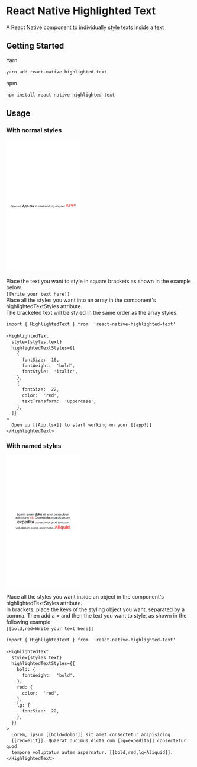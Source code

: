 # React Native Highlighted Text
A React Native component to individually style texts inside a text

## Getting Started
Yarn
```sh
yarn add react-native-highlighted-text
```

npm
```sh
npm install react-native-highlighted-text
```

## Usage

### With normal styles
<img src="https://github.com/Bryant-Anjos/react-native-highlighted-text/blob/main/assets/img/normal-styles-example.png?raw=true" width="200">

Place the text you want to style in square brackets as shown in the example below.\
```[[Write your text here]]```\
Place all the styles you want into an array in the component's highlightedTextStyles attribute.\
The bracketed text will be styled in the same order as the array styles.

```tsx
import { HighlightedText } from  'react-native-highlighted-text'

<HighlightedText
  style={styles.text}
  highlightedTextStyles={[
    {
      fontSize:  16,
      fontWeight:  'bold',
      fontStyle:  'italic',
    },
    {
      fontSize:  22,
      color:  'red',
      textTransform:  'uppercase',
    },
  ]}
>
  Open up [[App.tsx]] to start working on your [[app!]]
</HighlightedText>
```

### With named styles
<img src="https://github.com/Bryant-Anjos/react-native-highlighted-text/blob/main/assets/img/named-styles-example.png?raw=true" width="200">

Place all the styles you want inside an object in the component's highlightedTextStyles attribute.\
In brackets, place the keys of the styling object you want, separated by a comma. Then add a = and then the text you want to style, as shown in the following example:\
```[[bold,red=Write your text here]]```

```tsx
import { HighlightedText } from  'react-native-highlighted-text'

<HighlightedText
  style={styles.text}
  highlightedTextStyles={{
    bold: {
      fontWeight:  'bold',
    },
    red: {
      color:  'red',
    },
    lg: {
      fontSize:  22,
    },
  }}
>
  Lorem, ipsum [[bold=dolor]] sit amet consectetur adipisicing
  [[red=elit]]. Quaerat ducimus dicta cum [lg=expedita]] consectetur quod
  tempore voluptatum autem aspernatur. [[bold,red,lg=Aliquid]].
</HighlightedText>
```
